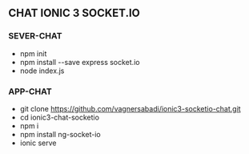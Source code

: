 ## CHAT IONIC 3 SOCKET.IO

### SEVER-CHAT
- npm init
- npm install --save express socket.io
- node index.js

### APP-CHAT
- git clone https://github.com/vagnersabadi/ionic3-socketio-chat.git
- cd ionic3-chat-socketio
- npm i
- npm install ng-socket-io
- ionic serve

